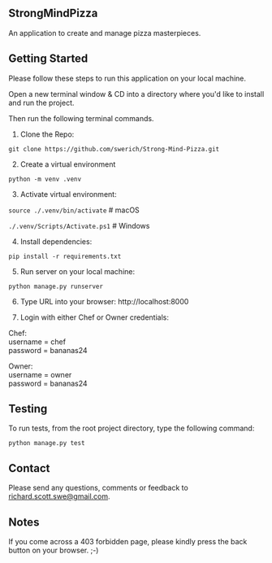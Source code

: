 ## StrongMindPizza
An application to create and manage pizza masterpieces.

## Getting Started

Please follow these steps to run this application on your local machine. 

Open a new terminal window & CD into a directory where you'd like to install and run the project. 

Then run the following terminal commands. 

1. Clone the Repo:
   
```git clone https://github.com/swerich/Strong-Mind-Pizza.git```

2. Create a virtual environment
   
```python -m venv .venv```

3. Activate virtual environment:
   
```source ./.venv/bin/activate``` # macOS 

```./.venv/Scripts/Activate.ps1``` # Windows

4. Install dependencies:
   
```pip install -r requirements.txt```

5. Run server on your local machine:
   
```python manage.py runserver```

6. Type URL into your browser:
http://localhost:8000

7. Login with either Chef or Owner credentials:

Chef:                        
username = chef        
password = bananas24    

Owner:     
username = owner      
password = bananas24


## Testing

To run tests, from the root project directory, type the following command:

```python manage.py test```


## Contact

Please send any questions, comments or feedback to richard.scott.swe@gmail.com.

## Notes

If you come across a 403 forbidden page, please kindly press the back button on your browser. ;-)


